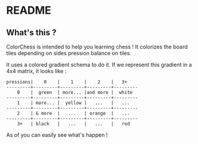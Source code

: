 
# README

## What's this ?

ColorChess is intended to help you learning chess !
It colorizes the board tiles depending on sides pression balance on tiles.

It uses a colored gradient schema to do it. If we represent this gradient in a 4x4 matrix, it looks like :

    pressions|    0    |    1    |    2    |   3+
    ---------+---------+---------+---------+---------
        0    |  green  | more... |and more |  white
    ---------+---------+---------+---------+---------
        1    | more... |  yellow |   ...   |   ...
    ---------+---------+---------+---------+---------
        2    | & more  |   ...   | orange  |   ...
    ---------+---------+---------+---------+---------
        3+   | black   |   ...   |   ...   |   red

As of you can easily see what's happen !


